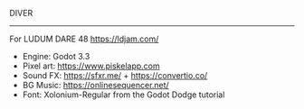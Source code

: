 DIVER

---

For LUDUM DARE 48 https://ldjam.com/

- Engine: Godot 3.3
- Pixel art: https://www.piskelapp.com
- Sound FX: https://sfxr.me/ + https://convertio.co/
- BG Music: https://onlinesequencer.net/
- Font: Xolonium-Regular from the Godot Dodge tutorial